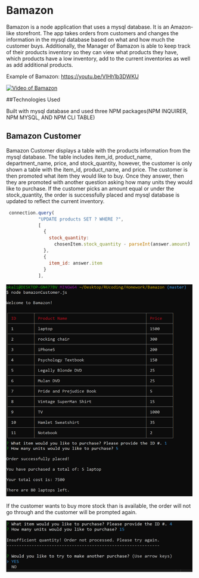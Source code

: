 # Bamazon

Bamazon is a node application that uses a mysql database. It is an Amazon-like storefront. The app takes orders from customers and changes the information in the mysql database based on what and how much the customer buys. Additionally, the Manager of Bamazon is able to keep track of their products inventory so they can view what products they have, which products have a low inventory, add to the current inventories as well as add additional products.

Example of Bamazon: https://youtu.be/VIHh1b3DWKU

[![Video of Bamazon](https://img.youtube.com/vi/VIHh1b3DWKU/0.jpg)](https://youtu.be/VIHh1b3DWKU)

##Technologies Used

Built with mysql database and used three NPM packages(NPM INQUIRER, NPM MYSQL, AND NPM CLI TABLE)

## Bamazon Customer

Bamazon Customer displays a table with the products information from the mysql database. The table includes item_id, product_name, department_name, price, and stock_quantity, however, the customer is only shown a table with the item_id, product_name, and price. The customer is then promoted what item they would like to buy. Once they answer, then they are promoted with another question asking how many units they would like to purchase. If the customer picks an amount equal or under the stock_quantity, the order is successfully placed and mysql database is updated to reflect the current inventory.

```javascript
 connection.query(
            "UPDATE products SET ? WHERE ?",
            [
              {
                stock_quantity:
                  chosenItem.stock_quantity - parseInt(answer.amount)
              },
              {
                item_id: answer.item
              }
            ],
```

<img src="images/bamazonCustomer.PNG" width="500">

If the customer wants to buy more stock than is available, the order will not go through and the customer will be prompted again.

<img src="images/bamazonCustomer-2.PNG" width="500">